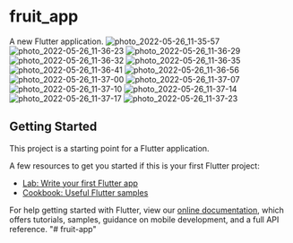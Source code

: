 # fruit_app

A new Flutter application.
![photo_2022-05-26_11-35-57](https://user-images.githubusercontent.com/89372677/170461892-8abc7413-d2be-4dea-b96a-441cd16a49cf.jpg)
![photo_2022-05-26_11-36-23](https://user-images.githubusercontent.com/89372677/170461898-08a3c425-3b7a-4442-b933-31411548680b.jpg)
![photo_2022-05-26_11-36-29](https://user-images.githubusercontent.com/89372677/170461904-71434772-6956-4e12-a630-bbff49e5c706.jpg)
![photo_2022-05-26_11-36-32](https://user-images.githubusercontent.com/89372677/170461907-67823764-56c5-4936-86ce-04faac348f69.jpg)
![photo_2022-05-26_11-36-35](https://user-images.githubusercontent.com/89372677/170461912-1b6fa92b-48ea-483e-badf-38a312e1b210.jpg)
![photo_2022-05-26_11-36-41](https://user-images.githubusercontent.com/89372677/170461916-dba64afc-9a96-469c-8df0-43800cea598f.jpg)
![photo_2022-05-26_11-36-56](https://user-images.githubusercontent.com/89372677/170461925-5bef9121-ce72-4221-975e-5ceef01135ea.jpg)
![photo_2022-05-26_11-37-00](https://user-images.githubusercontent.com/89372677/170461932-569bd1b3-3d36-4ab6-8913-463b7f1de1de.jpg)
![photo_2022-05-26_11-37-07](https://user-images.githubusercontent.com/89372677/170461938-6ca343f9-d4dc-46af-b493-374a85b477f6.jpg)
![photo_2022-05-26_11-37-10](https://user-images.githubusercontent.com/89372677/170461944-fbd3a1e2-d546-46ea-9061-b46a19294a26.jpg)
![photo_2022-05-26_11-37-14](https://user-images.githubusercontent.com/89372677/170461949-ba35e154-eecf-4f9d-bd09-d04f37704f5e.jpg)
![photo_2022-05-26_11-37-17](https://user-images.githubusercontent.com/89372677/170461951-3d856742-2aaa-44a0-ba94-80c947eed791.jpg)
![photo_2022-05-26_11-37-23](https://user-images.githubusercontent.com/89372677/170461955-682405ef-cf52-4a1a-9eca-e34f5cea3f14.jpg)


## Getting Started

This project is a starting point for a Flutter application.

A few resources to get you started if this is your first Flutter project:

- [Lab: Write your first Flutter app](https://flutter.dev/docs/get-started/codelab)
- [Cookbook: Useful Flutter samples](https://flutter.dev/docs/cookbook)

For help getting started with Flutter, view our
[online documentation](https://flutter.dev/docs), which offers tutorials,
samples, guidance on mobile development, and a full API reference.
"# fruit-app" 
